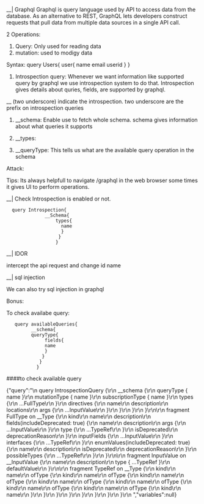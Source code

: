 __| Graphql 
Graphql is query language used by API to access data from the database.
As an alternative to REST, GraphQL lets developers construct requests that pull data from multiple data sources in a single API call.

2 Operations:
1. Query: Only used for reading data
2. mutation: used to modigy data


Syntax:
              query Users{
                    user{
                         name
                         email
                         userid
                         }
                        }


1. Introspection query:
   Whenever we want information like supported query by graphql we use introspection system to do that.
   Introspection gives details about quries, fields, are supported by graphql.

__ (two underscore) indicate the introspection. two underscore are the prefix on introspection queries 
1. __schema:
            Enable use to fetch whole schema. schema gives information about what queries it supports
2. __types:
            
3. __queryType: This tells us what are the available query operation in the schema


Attack:

Tips:
Its always helpfull to navigate /graphql in the web browser some times it gives UI to perform operations.

__| 
Check Introspection is enabled or not.

      query Introspection{
                  __Schema{
                      types{
                        name
                        }
                       }
                      }
                      
__|
IDOR

intercept the api request and change id name

__|
sql injection

We can also try sql injection in graphql


Bonus:

To check availabe query:

       query availableQueries{
             __schema{
             queryType{
                  fields{
                  name
                  }
                 }
                }
               }
               
               
 ####to check available query
 
 
{"query":"\n    query IntrospectionQuery {\r\n      __schema {\r\n        queryType { name }\r\n        mutationType { name }\r\n        subscriptionType { name }\r\n        types {\r\n          ...FullType\r\n        }\r\n        directives {\r\n          name\r\n          description\r\n          locations\r\n          args {\r\n            ...InputValue\r\n          }\r\n        }\r\n      }\r\n    }\r\n\r\n    fragment FullType on __Type {\r\n      kind\r\n      name\r\n      description\r\n      fields(includeDeprecated: true) {\r\n        name\r\n        description\r\n        args {\r\n          ...InputValue\r\n        }\r\n        type {\r\n          ...TypeRef\r\n        }\r\n        isDeprecated\r\n        deprecationReason\r\n      }\r\n      inputFields {\r\n        ...InputValue\r\n      }\r\n      interfaces {\r\n        ...TypeRef\r\n      }\r\n      enumValues(includeDeprecated: true) {\r\n        name\r\n        description\r\n        isDeprecated\r\n        deprecationReason\r\n      }\r\n      possibleTypes {\r\n        ...TypeRef\r\n      }\r\n    }\r\n\r\n    fragment InputValue on __InputValue {\r\n      name\r\n      description\r\n      type { ...TypeRef }\r\n      defaultValue\r\n    }\r\n\r\n    fragment TypeRef on __Type {\r\n      kind\r\n      name\r\n      ofType {\r\n        kind\r\n        name\r\n        ofType {\r\n          kind\r\n          name\r\n          ofType {\r\n            kind\r\n            name\r\n            ofType {\r\n              kind\r\n              name\r\n              ofType {\r\n                kind\r\n                name\r\n                ofType {\r\n                  kind\r\n                  name\r\n                  ofType {\r\n                    kind\r\n                    name\r\n                  }\r\n                }\r\n              }\r\n            }\r\n          }\r\n        }\r\n      }\r\n    }\r\n  ","variables":null}
